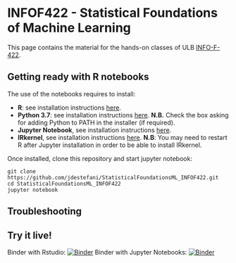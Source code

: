 # INFOF422 - Statistical Foundations of Machine Learning

This page contains the material for the hands-on classes of ULB [INFO-F-422](https://uv.ulb.ac.be/course/view.php?id=76801).

## Getting ready with R notebooks

The use of the notebooks requires to install:

* **R**: see installation instructions [here](https://cran.r-project.org/).
* **Python 3.7**: see installation instructions [here](https://www.python.org/downloads/-). **N.B.** Check the box asking for adding Python to PATH in the installer (if required).
* **Jupyter Notebook**, see installation instructions [here](http://jupyter.org/install.html).  
* **IRkernel**, see installation instructions [here](https://github.com/IRkernel/IRkernel). **N.B**: You may need to restart R after Jupyter installation in order to be able to install IRkernel. 

Once installed, clone this repository and start jupyter notebook:

```
git clone https://github.com/jdestefani/StatisticalFoundationsML_INFOF422.git
cd StatisticalFoundationsML_INFOF422
jupyter notebook
```

## Troubleshooting


## Try it live!

Binder with Rstudio: [![Binder](https://mybinder.org/badge_logo.svg)](https://mybinder.org/v2/gh/jdestefani/StatisticalFoundationsML_INFOF422/HEAD?urlpath=rstudio)
Binder with Jupyter Notebooks: [![Binder](https://mybinder.org/badge_logo.svg)](https://mybinder.org/v2/gh/jdestefani/StatisticalFoundationsML_INFOF422/HEAD)

